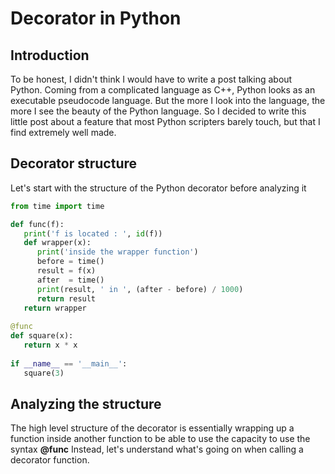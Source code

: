 
# Decorator in Python

## Introduction

To be honest, I didn't think I would have to write a post talking about Python. Coming from a complicated language as C++,
Python looks as an executable pseudocode language. But the more I look into the language, the more I see the beauty of the Python language. So I decided to write this little post about a feature that most Python scripters barely touch, but that I find extremely well made.

## Decorator structure

Let's start with the structure of the Python decorator before analyzing it

```python
from time import time

def func(f):
   print('f is located : ', id(f))
   def wrapper(x):
      print('inside the wrapper function')
      before = time()
      result = f(x)
      after  = time()
      print(result, ' in ', (after - before) / 1000)
      return result
   return wrapper
   
@func
def square(x):
   return x * x
   
if __name__ == '__main__':
   square(3)
```

## Analyzing the structure

The high level structure of the decorator is essentially wrapping up a function inside another function to be able to use the capacity to use the syntax **@func**
Instead, let's understand what's going on when calling a decorator function.

